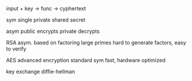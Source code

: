 ---
---
input + key -> func -> cyphertext

sym
single private shared secret

asym
public encrypts
private decrypts

RSA
asym. 
based on factoring large primes
hard to generate factors, easy to verify 

AES
advanced encryption standard
sym
fast, hardware optimized

key exchange
diffie-hellman
